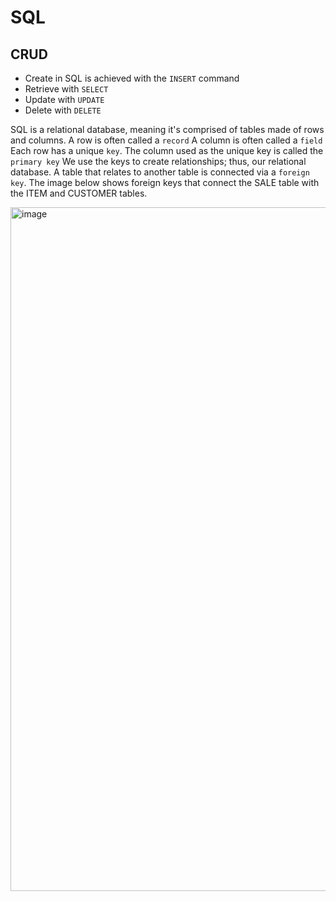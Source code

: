 # SQL

## CRUD
- Create in SQL is achieved with the `INSERT` command
- Retrieve with `SELECT`
- Update with `UPDATE`
- Delete with `DELETE`

SQL is a relational database, meaning it's comprised of tables made of rows and columns. 
A row is often called a `record`
A column is often called a `field`
Each row has a unique `key`. The column used as the unique key is called the `primary key`
We use the keys to create relationships; thus, our relational database.
A table that relates to another table is connected via a `foreign key`. The image below shows foreign keys that connect the SALE table with the ITEM and CUSTOMER tables.

<img width="1094" alt="image" src="https://user-images.githubusercontent.com/2437758/171489555-2ca17cc0-b82c-4656-b875-bd7641765a55.png">


